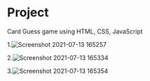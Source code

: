 # Project
Card Guess game using HTML, CSS, JavaScript

1.![Screenshot 2021-07-13 165257](https://user-images.githubusercontent.com/76807055/125444640-f64879f7-1505-4051-b2f4-1a33113a57e0.jpg)

2.![Screenshot 2021-07-13 165334](https://user-images.githubusercontent.com/76807055/125444744-c0e1c7fc-5af9-4e90-ac43-62732dc99b9d.jpg)

3.![Screenshot 2021-07-13 165354](https://user-images.githubusercontent.com/76807055/125444764-7db9972e-d9dc-44a3-8ea1-aef8974c5663.jpg)
